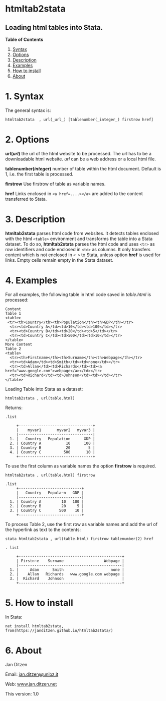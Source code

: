 # htmltab2stata 
## Loading html tables into Stata.

__Table of Contents__
1. [Syntax](#1-syntax)
2. [Options](#2-options)
3. [Description](#3-description)
4. [Examples](#4-examples)
5. [How to install](#5-how-to-install)
6. [About](#6-about)

# 1. Syntax

The general syntax is:
```
htmltab2stata  , url(_url_) [tablenumber(_integer_) firstrow href]
```

# 2. Options

**url(_url_)** the url of the html website to be processed. The url has to be a downloadable html website. _url_ can be a web address or a local html file.

**tablenumber(_integer_)** number of table within the html document. Default is 1, i.e. the first table is processed.

**firstrow** Use firstrow of table as variable names.

**href** Links enclosed in `<a href=....></a>` are added to the content transferred to Stata.

# 3. Description

**htmltab2stata** parses html code from websites. It detects tables enclosed with the html `<table>` environment and transforms the table into a Stata dataset. To do so, **htmltab2stata** parses the html code and uses `<tr>` as row identifiers and code enclosed in `<td>` as columns. It only transfers content which is not enclosed in `< >` to Stata, unless option **href** is used for links. Empty cells remain empty in the Stata dataset.

# 4. Examples

For all examples, the following table in html code saved in _table.html_ is processed:

```
Content
Table 1
<table>
 <tr><th>Country</th><th>Population</th><th>GDP</th></tr>
  <tr><td>Country A</td><td>10</td><td>100</td></tr>
  <tr><td>Country B</td><td>20</td><td>5</td></tr>
  <tr><td>Country C</td><td>500</td><td>10</td></tr>
</table>
More Content
Table 2
<table>
  <tr><th>Firstname</th><th>Surname</th><th>Webpage</th></tr>
  <tr><td>Adam</td><td>Smith</td><td>none</td></tr>
  <tr><td>Allan</td><td>Richards</td><td><a href="www.google.com">webpage</a></td></tr>
  <tr><td>Richard</td><td>Johnson</td><td></td></tr>
</table>
```

Loading Table into Stata as a dataset:

```
htmltab2stata , url(table.html)
```

Returns:

```
.list

     +---------------------------------+
     |    myvar1       myvar2   myvar3 |
     |---------------------------------|
  1. |   Country   Population      GDP |
  2. | Country A           10      100 |
  3. | Country B           20        5 |
  4. | Country C          500       10 |
     +---------------------------------+
```

To use the first column as variable names the option **firstrow** is required.

```
htmltab2stata , url(table.html) firstrow
```

```
.list
     +----------------------------+
     |   Country   Popula~n   GDP |
     |----------------------------|
  1. | Country A         10   100 |
  2. | Country B         20     5 |
  3. | Country C        500    10 |
     +----------------------------+
```

To process Table 2, use the first row as variable names and add the url of the hyperlink as text to the contents:

```
stata htmltab2stata , url(table.html) firstrow tablenumber(2) href
```

```
. list

     +----------------------------------------------+
     | Firstn~e    Surname                  Webpage |
     |----------------------------------------------|
  1. |     Adam      Smith                     none |
  2. |    Allan   Richards   www.google.com webpage |
  3. |  Richard    Johnson                          |
     +----------------------------------------------+
```

# 5. How to install

In Stata:

```
net install htmltab2stata, from(https://janditzen.github.io/htmltab2stata/)
```

# 6. About

Jan Ditzen

Email: jan.ditzen@unibz.it

Web: www.jan.ditzen.net

This version: 1.0
